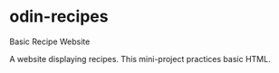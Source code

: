 # odin-recipes
Basic Recipe Website

A website displaying recipes.
This mini-project practices basic HTML.